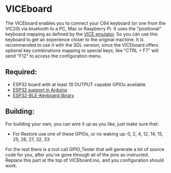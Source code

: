 VICEboard
=========

The VICEboard enables you to connect your C64 keyboard (or one from the VIC20)
via bluetooth to a PC, Mac or Raspberry Pi. It uses the "positional" keyboard
mapping as defined by the [VICE emulator](https://vice-emu.sourceforge.io/). So
you can use this keyboard to get an experience closer to the original machine.
It is recommended to use it with the SDL version, since the VICEboard offers
optional key combinations mapping to special keys, like "CTRL + F7" will send
"F12" to access the configuration menu.


Required:
---------
- ESP32 board with at least 19 OUTPUT capable GPIOs available
- [ESP32 support in Arduino](https://github.com/espressif/arduino-esp32)
- [ESP32-BLE-Keyboard library](https://github.com/T-vK/ESP32-BLE-Keyboard)

Building:
---------
For building your own, you can wire it up as you like, just make sure that:
- For Restore use one of these GPIOs, or no waking up:
  0, 2, 4, 12, 14, 15, 25, 26, 27, 32, 33

For the rest there is a tool call GPIO_Tester that will generate a bit of
source code for you, after you've gone through all of the pins as instructed.
Replace this part at the top of VICEboard.ino, and you configuration should
work.

